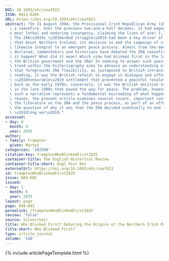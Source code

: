 ```yaml
---
DOI: 10.1093/ehr/ceaf023
ISSN: 0013-8266
URL: https://doi.org/10.1093/ehr/ceaf023
abstract: "On 31 August 1994, the Provisional Irish Republican Army (IRA) announced\
  \ a ceasefire. Over the previous two-and-a-half decades, it had waged western Europe\u2019\
  s most lethal and enduring insurgency, claiming the lives of over 1,700 people.\
  \ The IRA\u2019s \u2018armed struggle\u2019 had been a key driver of \u2018the Troubles\u2019\
  \ that beset Northern Ireland; its decision to end the campaign of violence was\
  \ likewise integral to an emergent peace process. Almost from the moment it was\
  \ declared, commentators and historians have debated the IRA ceasefire. Why did\
  \ it happen? What did it mean? Which side had blinked first in the long war between\
  \ the British government and the IRA? In seeking to answer such questions, an emerging\
  \ trend within the historiography aims to advance an understanding of the conflict\
  \ that foregrounds IRA flexibility, as juxtaposed to British intransigence. On this\
  \ reading, it was the British refusal to engage in dialogue and offer the IRA an\
  \ \u2018honourable\u2019 settlement that prevented a peaceful resolution as far\
  \ back as the early 1970s; conversely, it was the British decision to shift course\
  \ in the late 1980s that paved the way for peace. The problem, however, is that\
  \ such a narrative represents a fundamental misreading of what happened. For this\
  \ reason, the present article examines several recent, important contributions to\
  \ the literature on the IRA and the peace process, as part of an effort to revisit\
  \ the question of why it was that the IRA decided eventually to end its self-declared\
  \ \u2018long war\u2019."
accessed:
- day: 6
  month: 9
  year: 2025
author:
- family: Frampton
  given: Martyn
categories: '202509'
citation-key: framptonWhoBlinkedFirst2025
container-title: The English Historical Review
container-title-short: Engl Hist Rev
externalUrl: https://doi.org/10.1093/ehr/ceaf023
id: framptonWhoBlinkedFirst2025
issue: 604-605
issued:
- day: 1
  month: 6
  year: 2025
layout: page
page: 808-845
permalink: /framptonWhoBlinkedFirst2025
review: 'false'
source: Silverchair
title: Who Blinked First? Debating the Origins of the Northern Irish Peace Process*
title-short: Who Blinked First?
type: article-journal
volume: '140'
---
```

{% include articlePageTemplate.html %}